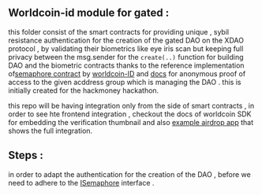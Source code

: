 ## Worldcoin-id module for gated  :
this folder consist of the smart contracts for providing unique , sybil resistance authentication for the creation of the  gated DAO on the XDAO protocol , by validating their biometrics like eye iris scan but keeping full privacy between the  msg.sender for the `create(..)` function for building DAO and the biometric contracts     thanks to  the reference implementation of[semaphore contract](http://semaphore.appliedzkp.org/) by [worldcoin-ID](https://jumpy-seat-486.notion.site/World-ID-Hackathon-HackMoney-2022-e0e2ea0257c7466aba919255c67a017e) and [docs](https://id.worldcoin.org/docs/examples)  for anonymous proof of access to the given acddress group which is managing the DAO . this is initially created for the hackmoney hackathon.

this repo will be having integration only from the side of smart contracts , in order to see hte frontend integration , checkout the docs of worldcoin SDK  for embedding the verification thumbnail and also [example airdrop app](https://github.com/worldcoin/world-id-example-airdrop-dapp/) that shows the full integration.

## Steps :

in order to adapt the authentication for the creation of the DAO , before we need to adhere to the [ISemaphore]() interface .


